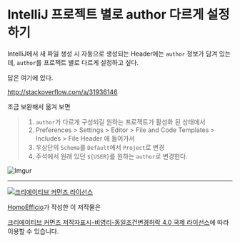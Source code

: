 # IntelliJ 프로젝트 별로 author 다르게 설정하기

IntelliJ에서 새 파일 생성 시 자동으로 생성되는 Header에는 `author` 정보가 담겨 있는데, `author`를 프로젝트 별로 다르게 설정하고 싶다.

답은 여기에 있다.

http://stackoverflow.com/a/31936146

조금 보완해서 옮겨 보면

>1. `author`가 다르게 구성되길 원하는 프로젝트가 활성화 된 상태에서
>1. Preferences > Settings > Editor > File and Code Templates > Includes > File Header 에 들어가서
>1. 우상단의 `Schema`를 `Default`에서 `Project`로 변경
>1. 주석에서 원래 있던 `${USER}`를 원하는 `author`로 변경한다.

![Imgur](http://i.imgur.com/QZRwRvq.png)


----
<a rel="license" href="http://creativecommons.org/licenses/by-nc-sa/4.0/"><img alt="크리에이티브 커먼즈 라이선스" style="border-width:0" src="https://i.creativecommons.org/l/by-nc-sa/4.0/88x31.png" /></a>

<a href='https://www.facebook.com/hanmomhanda' target='_blank'>HomoEfficio</a>가 작성한 이 저작물은

<a rel="license" href="http://creativecommons.org/licenses/by-nc-sa/4.0/">크리에이티브 커먼즈 저작자표시-비영리-동일조건변경허락 4.0 국제 라이선스</a>에 따라 이용할 수 있습니다.
